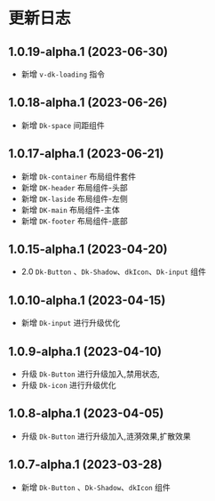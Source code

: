 # 更新日志

## 1.0.19-alpha.1 (2023-06-30)

- 新增 `v-dk-loading` 指令

## 1.0.18-alpha.1 (2023-06-26)

- 新增 `Dk-space` 间距组件

## 1.0.17-alpha.1 (2023-06-21)

- 新增 `Dk-container` 布局组件套件
- 新增 `DK-header` 布局组件-头部
- 新增 `DK-laside` 布局组件-左侧
- 新增 `DK-main` 布局组件-主体
- 新增 `DK-footer` 布局组件-底部

## 1.0.15-alpha.1 (2023-04-20)

- 2.0 `Dk-Button` 、`Dk-Shadow`、`dkIcon`、`Dk-input` 组件

## 1.0.10-alpha.1 (2023-04-15)

- 新增 `Dk-input` 进行升级优化

## 1.0.9-alpha.1 (2023-04-10)

- 升级 `Dk-Button` 进行升级加入,禁用状态,
- 升级 `Dk-icon` 进行升级优化

## 1.0.8-alpha.1 (2023-04-05)

- 升级 `Dk-Button` 进行升级加入,涟漪效果,扩散效果

## 1.0.7-alpha.1 (2023-03-28)

- 新增 `Dk-Button` 、`Dk-Shadow`、`dkIcon` 组件

